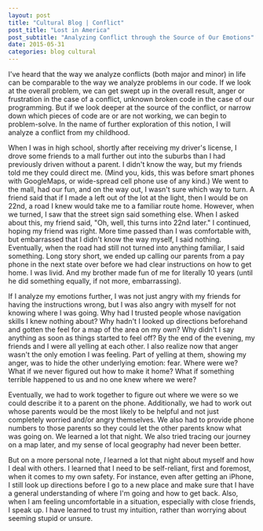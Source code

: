 ```yaml
---
layout: post
title: "Cultural Blog | Conflict"
post_title: "Lost in America"
post_subtitle: "Analyzing Conflict through the Source of Our Emotions"
date: 2015-05-31
categories: blog cultural
---
```


<p>
  I've heard that the way we analyze conflicts (both major and minor) in life can be comparable to the way we analyze problems in our code. If we look at the overall problem, we can get swept up in the overall result, anger or frustration in the case of a conflict, unknown broken code in the case of our programming. But if we look deeper at the source of the conflict, or narrow down which pieces of code are or are not working, we can begin to problem-solve. In the name of further exploration of this notion, I will analyze a conflict from my childhood.
</p>
<p>
  When I was in high school, shortly after receiving my driver's license, I drove some friends to a mall further out into the suburbs than I had previously driven without a parent. I didn't know the way, but my friends told me they could direct me. (Mind you, kids, this was before smart phones with GoogleMaps, or wide-spread cell phone use of any kind.) We went to the mall, had our fun, and on the way out, I wasn't sure which way to turn. A friend said that if I made a left out of the lot at the light, then I would be on 22nd, a road I knew would take me to a familiar route home. However, when we turned, I saw that the street sign said something else. When I asked about this, my friend said, "Oh, well, this turns into 22nd later." I continued, hoping my friend was right. More time passed than I was comfortable with, but embarrassed that I didn't know the way myself, I said nothing. Eventually, when the road had still not turned into anything familiar, I said something. Long story short, we ended up calling our parents from a pay phone in the next state over before we had clear instructions on how to get home. I was livid. And my brother made fun of me for literally 10 years (until he did something equally, if not more, embarrassing).
</p>
<p>
  If I analyze my emotions further, I was not just angry with my friends for having the instructions wrong, but I was also angry with myself for not knowing where I was going. Why had I trusted people whose navigation skills I knew nothing about? Why hadn't I looked up directions beforehand and gotten the feel for a map of the area on my own? Why didn't I say anything as soon as things started to feel off? By the end of the evening, my friends and I were all yelling at each other. I also realize now that anger wasn't the only emotion I was feeling. Part of yelling at them, showing my anger, was to hide the other underlying emotion: fear. Where were we? What if we never figured out how to make it home? What if something terrible happened to us and no one knew where we were?
</p>
<p>
  Eventually, we had to work together to figure out where we were so we could describe it to a parent on the phone. Additionally, we had to work out whose parents would be the most likely to be helpful and not just completely worried and/or angry themselves. We also had to provide phone numbers to those parents so they could let the other parents know what was going on. We learned a lot that night. We also tried tracing our journey on a map later, and my sense of local geography had never been better.
</p>
<p>
  But on a more personal note, <i>I</i> learned a lot that night about myself and how I deal with others. I learned that I need to be self-reliant, first and foremost, when it comes to my own safety. For instance, even after getting an iPhone, I still look up directions before I go to a new place and make sure that I have a general understanding of where I'm going and how to get back. Also, when I am feeling uncomfortable in a situation, especially with close friends, I speak up. I have learned to trust my intuition, rather than worrying about seeming stupid or unsure.
</p>
